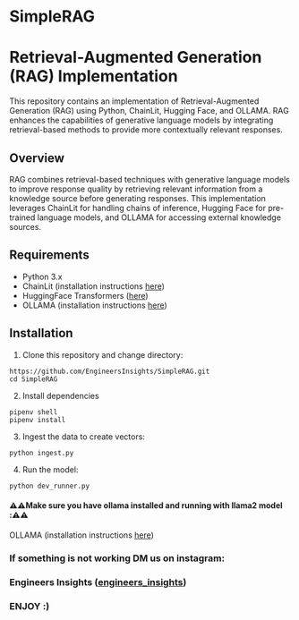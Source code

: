 # SimpleRAG

# Retrieval-Augmented Generation (RAG) Implementation

This repository contains an implementation of Retrieval-Augmented Generation (RAG) using Python, ChainLit, Hugging Face, and OLLAMA. RAG enhances the capabilities of generative language models by integrating retrieval-based methods to provide more contextually relevant responses.

## Overview

RAG combines retrieval-based techniques with generative language models to improve response quality by retrieving relevant information from a knowledge source before generating responses. This implementation leverages ChainLit for handling chains of inference, Hugging Face for pre-trained language models, and OLLAMA for accessing external knowledge sources.

## Requirements

- Python 3.x
- ChainLit (installation instructions [here](https://chainlit.org/))
- HuggingFace Transformers ([here](https://huggingface.co/transformers/installation.html))
- OLLAMA (installation instructions [here](https://ollama.com))

## Installation

1. Clone this repository and change directory:
```
https://github.com/EngineersInsights/SimpleRAG.git
cd SimpleRAG
```

2. Install dependencies
```
pipenv shell
pipenv install 
```
3. Ingest the data to create vectors:
```
python ingest.py
```

4. Run the model:
```
python dev_runner.py
```

#### ⚠️⚠️Make sure you have ollama installed and running with llama2 model :⚠️⚠️
OLLAMA (installation instructions [here](https://ollama.com))

### If something is not working DM us on instagram: 

### Engineers Insights ([engineers_insights](https://www.instagram.com/engineers_insights/))
### ENJOY :) 
